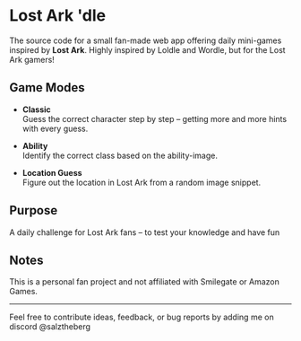 # Lost Ark 'dle

The source code for a small fan-made web app offering daily mini-games inspired by **Lost Ark**.
Highly inspired by Loldle and Wordle, but for the Lost Ark gamers!

## Game Modes

- **Classic**  
  Guess the correct character step by step – getting more and more hints with every guess.

- **Ability**  
  Identify the correct class based on the ability-image.

- **Location Guess**  
  Figure out the location in Lost Ark from a random image snippet.

## Purpose

A daily challenge for Lost Ark fans – to test your knowledge and have fun

## Notes

This is a personal fan project and not affiliated with Smilegate or Amazon Games.

---

Feel free to contribute ideas, feedback, or bug reports by adding me on discord @salztheberg


